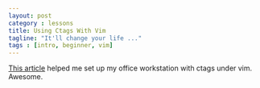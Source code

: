 ```yaml
---
layout: post
category : lessons
title: Using Ctags With Vim
tagline: "It'll change your life ..."
tags : [intro, beginner, vim]
---
```


[This article](http://www.scholarslab.org/research-and-development/code-spelunking-with-ctags-and-vim/) helped me set up my office workstation with ctags under vim.  Awesome.
